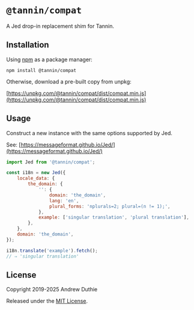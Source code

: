 # `@tannin/compat`

A Jed drop-in replacement shim for Tannin.

## Installation

Using [npm](https://www.npmjs.com/) as a package manager:

```
npm install @tannin/compat
```

Otherwise, download a pre-built copy from unpkg:

[https://unpkg.com/@tannin/compat/dist/compat.min.js](https://unpkg.com/@tannin/compat/dist/compat.min.js)

## Usage

Construct a new instance with the same options supported by Jed.

See: [https://messageformat.github.io/Jed/](https://messageformat.github.io/Jed/)

```js
import Jed from '@tannin/compat';

const i18n = new Jed({
	locale_data: {
		the_domain: {
			'': {
				domain: 'the_domain',
				lang: 'en',
				plural_forms: 'nplurals=2; plural=(n != 1);',
			},
			example: ['singular translation', 'plural translation'],
		},
	},
	domain: 'the_domain',
});

i18n.translate('example').fetch();
// ⇒ 'singular translation'
```

## License

Copyright 2019-2025 Andrew Duthie

Released under the [MIT License](https://opensource.org/licenses/MIT).
